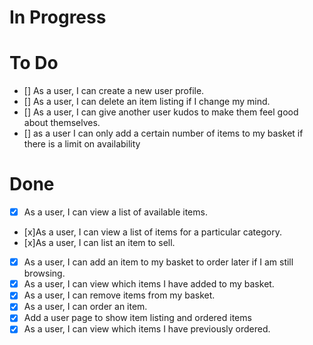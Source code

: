 

# In Progress


# To Do

- [] As a user, I can create a new user profile.
- [] As a user, I can delete an item listing if I change my mind.
- [] As a user, I can give another user kudos to make them feel good about themselves.
- [] as a user I can only add a certain number of items to my basket if there is a limit on availability

# Done
- [x] As a user, I can view a list of available items.
- [x]As a user, I can view a list of items for a particular category.
- [x]As a user, I can list an item to sell.
- [x] As a user, I can add an item to my basket to order later if I am still browsing.
- [x] As a user, I can view which items I have added to my basket.
- [x] As a user, I can remove items from my basket.
- [x] As a user, I can order an item.
- [x] Add a user page to show item listing and ordered items
- [x] As a user, I can view which items I have previously ordered.
